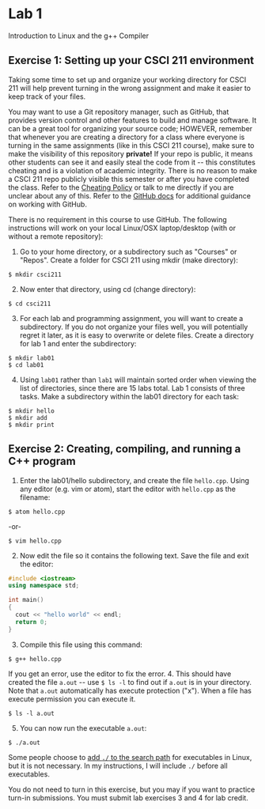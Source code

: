 # Lab 1

Introduction to Linux and the g++ Compiler

## Exercise 1: Setting up your CSCI 211 environment

Taking some time to set up and organize your working directory for CSCI 211 will help prevent turning in the wrong assignment and make it easier to keep track of your files.<br/>

You may want to use a Git repository manager, such as GitHub, that provides version control and other features to build and manage software. It can be a great tool for organizing your source code; HOWEVER, remember that whenever you are creating a directory for a class where everyone is turning in the same assignments (like in this CSCI 211 course), make sure to make the visibility of this repository **private!** If your repo is public, it means other students can see it and easily steal the code from it -- this constitutes cheating and is a violation of academic integrity. There is no reason to make a CSCI 211 repo publicly visible this semester or after you have completed the class. Refer to the [Cheating Policy](http://www.ecst.csuchico.edu/~trhenry/classes/general/cheating.html) or talk to me directly if you are unclear about any of this. Refer to the [GitHub docs](https://docs.github.com/en/free-pro-team@latest/github) for additional guidance on working with GitHub.<br/>

There is no requirement in this course to use GitHub. The following instructions will work on your local Linux/OSX laptop/desktop (with or without a remote repository):<br/>

1. Go to your home directory, or a subdirectory such as "Courses" or "Repos". Create a folder for CSCI 211 using mkdir (make directory):
```
$ mkdir csci211
```
2. Now enter that directory, using cd (change directory):
```
$ cd csci211
```
3. For each lab and programming assignment, you will want to create a subdirectory. If you do not organize your files well, you will potentially regret it later, as it is easy to overwrite or delete files. Create a directory for lab 1 and enter the subdirectory:
```
$ mkdir lab01
$ cd lab01
```
4. Using `lab01` rather than `lab1` will maintain sorted order when viewing the list of directories, since there are 15 labs total. Lab 1 consists of three tasks. Make a subdirectory within the lab01 directory for each task:
```
$ mkdir hello
$ mkdir add
$ mkdir print
```

## Exercise 2: Creating, compiling, and running a C++ program

1. Enter the lab01/hello subdirectory, and create the file `hello.cpp`. Using any editor (e.g. vim or atom), start the editor with `hello.cpp` as the filename:
```
$ atom hello.cpp
```
-or-
```
$ vim hello.cpp
```
2. Now edit the file so it contains the following text. Save the file and exit the editor:
```cpp
#include <iostream>
using namespace std;

int main()
{
  cout << "hello world" << endl;
  return 0;
}
```
3. Compile this file using this command:
```
$ g++ hello.cpp
```
If you get an error, use the editor to fix the error.
4. This should have created the file `a.out` -- use `$ ls -l` to find out if `a.out` is in your directory. Note that `a.out` automatically has execute protection ("x").  When a file has execute permission you can execute it.
```
$ ls -l a.out
```
5. You can now run the executable `a.out`:
```
$ ./a.out
```
Some people choose to [add `./` to the search path](https://stackoverflow.com/questions/27188856/adding-any-current-directory-to-the-search-path-in-linux) for executables in Linux, but it is not necessary. In my instructions, I will include `./` before all executables.<br/>

You do not need to turn in this exercise, but you may if you want to practice turn-in submissions. You must submit lab exercises 3 and 4 for lab credit.
